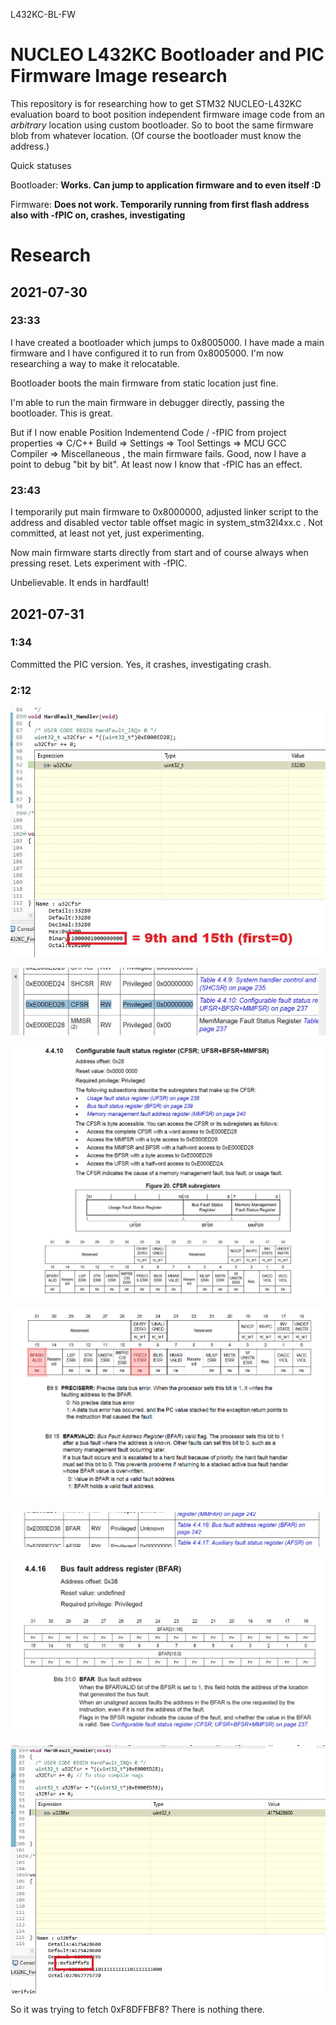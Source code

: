 L432KC-BL-FW


# NUCLEO L432KC Bootloader and PIC Firmware Image research

This repository is for researching how to get STM32 NUCLEO-L432KC evaluation board to boot position independent firmware image code from an *arbitrary* location using custom bootloader. So to boot the same firmware blob from whatever location. (Of course the bootloader must know the address.)

Quick statuses

Bootloader: **Works. Can jump to application firmware and to even itself :D**

Firmware: **Does not work. Temporarily running from first flash address also with -fPIC on, crashes, investigating**


# Research

## 2021-07-30
### 23:33
I have created a bootloader which jumps to 0x8005000. I have made a main firmware and I have configured it to run from 0x8005000. I'm now researching a way to make it relocatable.

Bootloader boots the main firmware from static location just fine.

I'm able to run the main firmware in debugger directly, passing the bootloader. This is great.

But if I now enable Position Indementend Code / -fPIC from project properties => C/C++ Build => Settings => Tool Settings => MCU GCC Compiler => Miscellaneous , the main firmware fails. Good, now I have a point to debug "bit by bit". At least now I know that -fPIC has an effect.

### 23:43
I temporarily put main firmware to 0x8000000, adjusted linker script to the address and disabled vector table offset magic in system_stm32l4xx.c . Not committed, at least not yet, just experimenting.

Now main firmware starts directly from start and of course always when pressing reset. Lets experiment with -fPIC.

Unbelievable. It ends in hardfault!

## 2021-07-31

### 1:34
Committed the PIC version. Yes, it crashes, investigating crash.

### 2:12
![](cm4fw_001_hardfault_cfsr.jpg)

![](cm4fw_002_cfsr_address.jpg)

![](cm4fw_003_cfsr_overview.jpg)

![](cm4fw_004_cfsr_bits.jpg)

![](cm4fw_005_bfar_address.jpg)

![](cm4fw_006_bfar_overview.jpg)

![](cm4fw_007_bfar_fault_address.jpg)

So it was trying to fetch 0xF8DFFBF8? There is nothing there.
